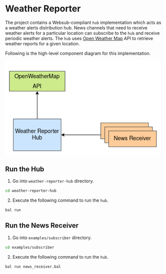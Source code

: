 # Weather Reporter #

The project contains a Websub-compliant `hub` implementation which acts as a weather alerts distribution hub. News channels that need to receive 
weather alerts for a particular location can subscribe to the `hub` and receive periodic weather alerts. The `hub` uses [Open Weather Map](https://openweathermap.org/) API to retrieve weather reports for a given location.

Following is the high-level component diagram for this implementation.

<img src="weather-reporter-hub.png" alt="drawing" width='500'/>

## Run the Hub ##

1. Go into `weather-reporter-hub` directory.
```sh
cd weather-reporter-hub
```

2. Execute the following command to run the `hub`.
```sh
bal run
```

## Run the News Receiver ##

1. Go into `examples/subscriber` directory.
```sh
cd examples/subscriber
```

2. Execute the following command to run the `hub`.
```sh
bal run news_receiver.bal
```

